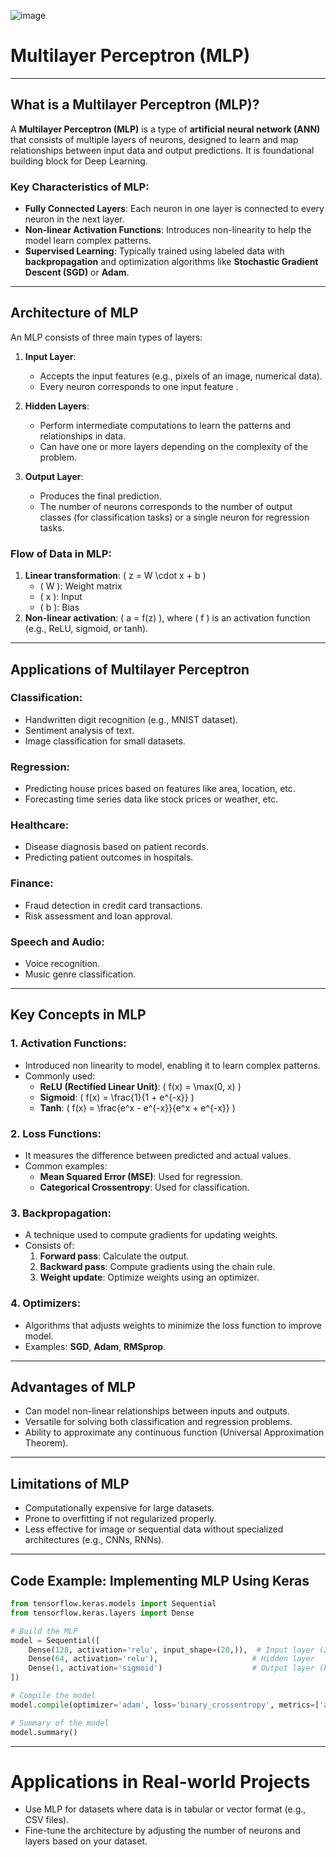 ![image](https://github.com/user-attachments/assets/018c5462-5977-415f-8600-65f5560722fd)

# Multilayer Perceptron (MLP)

---

## **What is a Multilayer Perceptron (MLP)?**

A **Multilayer Perceptron (MLP)** is a type of **artificial neural network (ANN)** that consists of multiple layers of neurons, designed to learn and map relationships between input data and output predictions. It is  foundational building block for Deep Learning.

### **Key Characteristics of MLP**:
- **Fully Connected Layers**: Each neuron in one layer is connected to every neuron in the next layer.
- **Non-linear Activation Functions**: Introduces non-linearity to help the model learn complex patterns.
- **Supervised Learning**: Typically trained using labeled data with **backpropagation** and optimization algorithms like **Stochastic Gradient Descent (SGD)** or **Adam**.

---

## **Architecture of MLP**

An MLP consists of three main types of layers:

1. **Input Layer**:
   - Accepts the input features (e.g., pixels of an image, numerical data).
   - Every neuron corresponds to one input feature .

2. **Hidden Layers**:
   - Perform intermediate computations to learn the patterns and relationships in data.
   - Can have one or more layers depending on the complexity of the problem.

3. **Output Layer**:
   - Produces the final prediction.
   - The number of neurons corresponds to the number of output classes (for classification tasks) or a single neuron for regression tasks.

### **Flow of Data in MLP**:
1. **Linear transformation**: \( z = W \cdot x + b \)  
   - \( W \): Weight matrix  
   - \( x \): Input  
   - \( b \): Bias  
2. **Non-linear activation**: \( a = f(z) \), where \( f \) is an activation function (e.g., ReLU, sigmoid, or tanh).

---

## **Applications of Multilayer Perceptron**

### **Classification**:
- Handwritten digit recognition (e.g., MNIST dataset).
- Sentiment analysis of text.
- Image classification for small datasets.

### **Regression**:
- Predicting house prices based on features like area, location, etc.
- Forecasting time series data like stock prices or weather, etc.

### **Healthcare**:
- Disease diagnosis based on patient records.
- Predicting patient outcomes in hospitals.

### **Finance**:
- Fraud detection in credit card transactions.
- Risk assessment and loan approval.

### **Speech and Audio**:
- Voice recognition.
- Music genre classification.

---

## **Key Concepts in MLP**

### **1. Activation Functions**:
- Introduced non linearity to model, enabling it to learn complex patterns.
- Commonly used:
  - **ReLU (Rectified Linear Unit)**: \( f(x) = \max(0, x) \)
  - **Sigmoid**: \( f(x) = \frac{1}{1 + e^{-x}} \)
  - **Tanh**: \( f(x) = \frac{e^x - e^{-x}}{e^x + e^{-x}} \)

### **2. Loss Functions**:
- It measures the difference between predicted and actual values.
- Common examples:
  - **Mean Squared Error (MSE)**: Used for regression.
  - **Categorical Crossentropy**: Used for classification.

### **3. Backpropagation**:
- A technique used to compute gradients for updating weights.
- Consists of:
  1. **Forward pass**: Calculate the output.
  2. **Backward pass**: Compute gradients using the chain rule.
  3. **Weight update**: Optimize weights using an optimizer.

### **4. Optimizers**:
- Algorithms that adjusts weights to minimize the loss function to improve model.
- Examples: **SGD**, **Adam**, **RMSprop**.

---

## **Advantages of MLP**
- Can model non-linear relationships between inputs and outputs.
- Versatile for solving both classification and regression problems.
- Ability to approximate any continuous function (Universal Approximation Theorem).

---

## **Limitations of MLP**
- Computationally expensive for large datasets.
- Prone to overfitting if not regularized properly.
- Less effective for image or sequential data without specialized architectures (e.g., CNNs, RNNs).

---

## **Code Example: Implementing MLP Using Keras**

```python
from tensorflow.keras.models import Sequential
from tensorflow.keras.layers import Dense

# Build the MLP
model = Sequential([
    Dense(128, activation='relu', input_shape=(20,)),  # Input layer (20 features)
    Dense(64, activation='relu'),                     # Hidden layer
    Dense(1, activation='sigmoid')                    # Output layer (binary classification)
])

# Compile the model
model.compile(optimizer='adam', loss='binary_crossentropy', metrics=['accuracy'])

# Summary of the model
model.summary()
```
---

# **Applications in Real-world Projects**
* Use MLP for datasets where data is in tabular or vector format (e.g., CSV files).
* Fine-tune the architecture by adjusting the number of neurons and layers based on your dataset.
